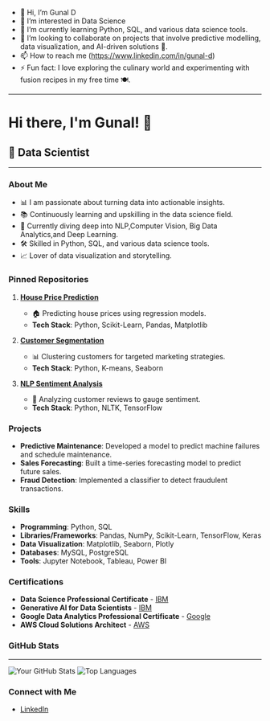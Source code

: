 - 👋 Hi, I’m Gunal D
- 👀 I’m interested in Data Science
- 🌱 I’m currently learning Python, SQL, and various data science tools.
- 💞️ I’m looking to collaborate on projects that involve predictive modelling, data visualization, and AI-driven solutions 💼.
- 📫 How to reach me (https://www.linkedin.com/in/gunal-d)
- ⚡ Fun fact: I love exploring the culinary world and experimenting with fusion recipes in my free time 🍽️.

----------------------------------------------------------------------------------------------------

# Hi there, I'm Gunal! 👋

## 🌟 Data Scientist

----------------------------------------------------------------------------------------------------

### About Me
- 📊 I am passionate about turning data into actionable insights.
- 📚 Continuously learning and upskilling in the data science field.
- 🌱 Currently diving deep into NLP,Computer Vision, Big Data Analytics,and Deep Learning.
- 🛠️ Skilled in Python, SQL, and various data science tools.
- 📈 Lover of data visualization and storytelling.

### Pinned Repositories
1. **[House Price Prediction](https://github.com/yourusername/HousePricePrediction)**
   - 🏠 Predicting house prices using regression models.
   - **Tech Stack**: Python, Scikit-Learn, Pandas, Matplotlib

2. **[Customer Segmentation](https://github.com/yourusername/CustomerSegmentation)**
   - 📊 Clustering customers for targeted marketing strategies.
   - **Tech Stack**: Python, K-means, Seaborn

3. **[NLP Sentiment Analysis](https://github.com/yourusername/NLPSentimentAnalysis)**
   - 💬 Analyzing customer reviews to gauge sentiment.
   - **Tech Stack**: Python, NLTK, TensorFlow

### Projects
- **Predictive Maintenance**: Developed a model to predict machine failures and schedule maintenance.
- **Sales Forecasting**: Built a time-series forecasting model to predict future sales.
- **Fraud Detection**: Implemented a classifier to detect fraudulent transactions.

### Skills
- **Programming**: Python, SQL
- **Libraries/Frameworks**: Pandas, NumPy, Scikit-Learn, TensorFlow, Keras
- **Data Visualization**: Matplotlib, Seaborn, Plotly
- **Databases**: MySQL, PostgreSQL
- **Tools**: Jupyter Notebook, Tableau, Power BI

### Certifications
- **Data Science Professional Certificate** - [IBM](https://www.credly.com/badges/cb3ac128-1de6-480e-8aee-f82e304c8107)
- **Generative AI for Data Scientists** - [IBM](https://www.coursera.org/account/accomplishments/specialization/357ICTKSMTAM)
- **Google Data Analytics Professional Certificate** - [Google](https://www.credly.com/badges/ddd70dbd-77f4-4d1b-b2a2-d3c49fe1a7c7/)
- **AWS Cloud Solutions Architect** - [AWS](https://www.coursera.org/account/accomplishments/specialization/SDDHEELVOOPT)
  
### GitHub Stats
---
![Your GitHub Stats](https://github-readme-stats.vercel.app/api?username=yourusername&show_icons=true&theme=radical)
![Top Languages](https://github-readme-stats.vercel.app/api/top-langs/?username=yourusername&layout=compact&theme=radical)

### Connect with Me
- [LinkedIn](https://www.linkedin.com/in/gunal-d)

